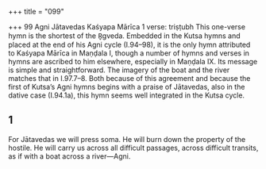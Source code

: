 +++
title = "099"

+++
99 Agni Jātavedas
Kaśyapa Mārīca
1 verse: triṣṭubh
This one-verse hymn is the shortest of the R̥gveda. Embedded in the Kutsa hymns  and placed at the end of his Agni cycle (I.94–98), it is the only hymn attributed to  Kaśyapa Mārīca in Maṇḍala I, though a number of hymns and verses in hymns are ascribed to him elsewhere, especially in Maṇḍala IX. Its message is simple and  straightforward. The imagery of the boat and the river matches that in I.97.7–8.  Both because of this agreement and because the first of Kutsa’s Agni hymns begins  with a praise of Jātavedas, also in the dative case (I.94.1a), this hymn seems well  integrated in the Kutsa cycle.
## 1
For Jātavedas we will press soma. He will burn down the property of the  hostile.
He will carry us across all difficult passages, across difficult transits, as if  with a boat across a river—Agni.